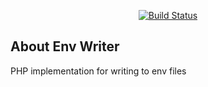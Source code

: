 <p align="center">
<a href="https://7d-digital.co.uk"><img src="http://7d-digital.co.uk/images/structure/logo.svg" alt="Build Status"></a>
</p>

## About Env Writer

PHP implementation for writing to env files

